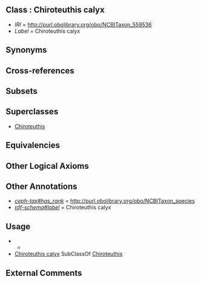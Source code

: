
## Class : Chiroteuthis calyx

 * *IRI* = http://purl.obolibrary.org/obo/NCBITaxon_559536
 * *Label* = Chiroteuthis calyx

## Synonyms


## Cross-references


## Subsets


## Superclasses

 * [Chiroteuthis](../../NCBITaxon/95/NCBITaxon_61695.md)

## Equivalencies


## Other Logical Axioms


## Other Annotations

 * *[ceph-tax#has_rank](../../ceph-tax#has/nk/ceph-tax#has_rank.md)* = http://purl.obolibrary.org/obo/NCBITaxon_species
 * *[rdf-schema#label](../../el/rdf-schema#label.md)* = Chiroteuthis calyx

## Usage

 * -
 * [Chiroteuthis calyx](../../NCBITaxon/36/NCBITaxon_559536.md) SubClassOf [Chiroteuthis](../../NCBITaxon/95/NCBITaxon_61695.md)

## External Comments

